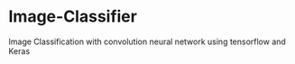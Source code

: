 # Image-Classifier
Image Classification with convolution neural network using tensorflow and Keras 

